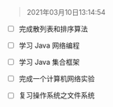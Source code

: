 > 2021年03月10日13:14:54

- [ ] 完成散列表和排序算法
- [ ] 学习 Java 网络编程
- [ ] 学习 Java 集合框架
- [ ] 完成一个计算机网络实验
- [ ] 复习操作系统之文件系统 


